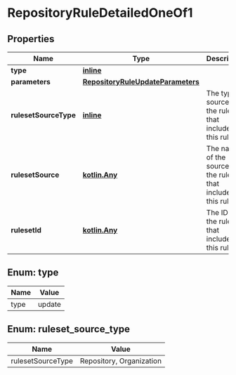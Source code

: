 
# RepositoryRuleDetailedOneOf1

## Properties
Name | Type | Description | Notes
------------ | ------------- | ------------- | -------------
**type** | [**inline**](#Type) |  | 
**parameters** | [**RepositoryRuleUpdateParameters**](RepositoryRuleUpdateParameters.md) |  |  [optional]
**rulesetSourceType** | [**inline**](#RulesetSourceType) | The type of source for the ruleset that includes this rule. |  [optional]
**rulesetSource** | [**kotlin.Any**](.md) | The name of the source of the ruleset that includes this rule. |  [optional]
**rulesetId** | [**kotlin.Any**](.md) | The ID of the ruleset that includes this rule. |  [optional]


<a id="Type"></a>
## Enum: type
Name | Value
---- | -----
type | update


<a id="RulesetSourceType"></a>
## Enum: ruleset_source_type
Name | Value
---- | -----
rulesetSourceType | Repository, Organization



